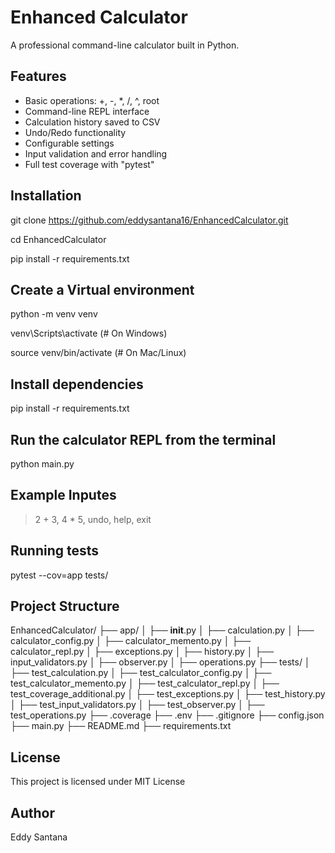 # Enhanced Calculator

A professional command-line calculator built in Python.

## Features

- Basic operations: +, -, *, /, ^, root
- Command-line REPL interface
- Calculation history saved to CSV
- Undo/Redo functionality
- Configurable settings
- Input validation and error handling
- Full test coverage with "pytest"

## Installation

git clone https://github.com/eddysantana16/EnhancedCalculator.git

cd EnhancedCalculator

pip install -r requirements.txt

## Create a Virtual environment

python -m venv venv

venv\Scripts\activate (# On Windows)

source venv/bin/activate  (# On Mac/Linux)

## Install dependencies

pip install -r requirements.txt

## Run the calculator REPL from the terminal

python main.py

## Example Inputes

> 2 + 3, 
> 4 * 5,
> undo,
> help,
> exit

## Running tests

pytest --cov=app tests/

## Project Structure

EnhancedCalculator/
├── app/
│   ├── __init__.py
│   ├── calculation.py
│   ├── calculator_config.py
│   ├── calculator_memento.py
│   ├── calculator_repl.py
│   ├── exceptions.py
│   ├── history.py
│   ├── input_validators.py
│   ├── observer.py
│   ├── operations.py
├── tests/
│   ├── test_calculation.py
│   ├── test_calculator_config.py
│   ├── test_calculator_memento.py
│   ├── test_calculator_repl.py
│   ├── test_coverage_additional.py
│   ├── test_exceptions.py
│   ├── test_history.py
│   ├── test_input_validators.py
│   ├── test_observer.py
│   ├── test_operations.py
├── .coverage
├── .env
├── .gitignore
├── config.json
├── main.py
├── README.md
├── requirements.txt

## License 

This project is licensed under MIT License

## Author

Eddy Santana